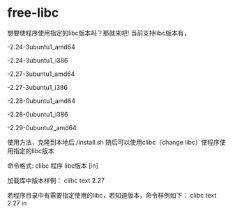 # free-libc
想要使程序使用指定的libc版本吗？那就来吧!
当前支持libc版本有，

-2.24-3ubuntu1_amd64

-2.24-3ubuntu1_i386

-2.27-3ubuntu1_amd64

-2.27-3ubuntu1_i386

-2.28-0ubuntu1_amd64

-2.28-0ubuntu1_i386

-2.29-0ubuntu2_amd64

使用方法，克隆到本地后./install.sh
随后可以使用clibc（change libc）使程序使用指定的libc版本

命令格式: clibc 程序 libc版本 [in]

加载库中版本样例：
clibc text 2.27

若程序目录中有需要指定使用的libc，若知道版本，命令样例如下：
clibc text 2.27 in
